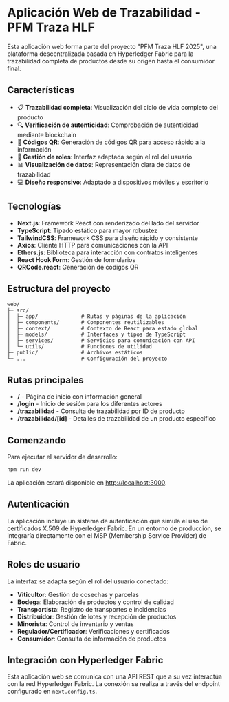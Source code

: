 # Aplicación Web de Trazabilidad - PFM Traza HLF

Esta aplicación web forma parte del proyecto "PFM Traza HLF 2025", una plataforma descentralizada basada en Hyperledger Fabric para la trazabilidad completa de productos desde su origen hasta el consumidor final.

## Características

- 📋 **Trazabilidad completa**: Visualización del ciclo de vida completo del producto
- 🔍 **Verificación de autenticidad**: Comprobación de autenticidad mediante blockchain
- 📱 **Códigos QR**: Generación de códigos QR para acceso rápido a la información
- 🔐 **Gestión de roles**: Interfaz adaptada según el rol del usuario
- 📊 **Visualización de datos**: Representación clara de datos de trazabilidad
- 💻 **Diseño responsivo**: Adaptado a dispositivos móviles y escritorio

## Tecnologías

- **Next.js**: Framework React con renderizado del lado del servidor
- **TypeScript**: Tipado estático para mayor robustez
- **TailwindCSS**: Framework CSS para diseño rápido y consistente
- **Axios**: Cliente HTTP para comunicaciones con la API
- **Ethers.js**: Biblioteca para interacción con contratos inteligentes
- **React Hook Form**: Gestión de formularios
- **QRCode.react**: Generación de códigos QR

## Estructura del proyecto

```
web/
├─ src/
│  ├─ app/              # Rutas y páginas de la aplicación
│  ├─ components/       # Componentes reutilizables
│  ├─ context/          # Contexto de React para estado global
│  ├─ models/           # Interfaces y tipos de TypeScript
│  ├─ services/         # Servicios para comunicación con API
│  └─ utils/            # Funciones de utilidad
├─ public/              # Archivos estáticos
└─ ...                  # Configuración del proyecto
```

## Rutas principales

- **/** - Página de inicio con información general
- **/login** - Inicio de sesión para los diferentes actores
- **/trazabilidad** - Consulta de trazabilidad por ID de producto
- **/trazabilidad/[id]** - Detalles de trazabilidad de un producto específico

## Comenzando

Para ejecutar el servidor de desarrollo:

```bash
npm run dev
```

La aplicación estará disponible en [http://localhost:3000](http://localhost:3000).

## Autenticación

La aplicación incluye un sistema de autenticación que simula el uso de certificados X.509 de Hyperledger Fabric. En un entorno de producción, se integraría directamente con el MSP (Membership Service Provider) de Fabric.

## Roles de usuario

La interfaz se adapta según el rol del usuario conectado:

- **Viticultor**: Gestión de cosechas y parcelas
- **Bodega**: Elaboración de productos y control de calidad
- **Transportista**: Registro de transportes e incidencias
- **Distribuidor**: Gestión de lotes y recepción de productos
- **Minorista**: Control de inventario y ventas
- **Regulador/Certificador**: Verificaciones y certificados
- **Consumidor**: Consulta de información de productos

## Integración con Hyperledger Fabric

Esta aplicación web se comunica con una API REST que a su vez interactúa con la red Hyperledger Fabric. La conexión se realiza a través del endpoint configurado en `next.config.ts`.
